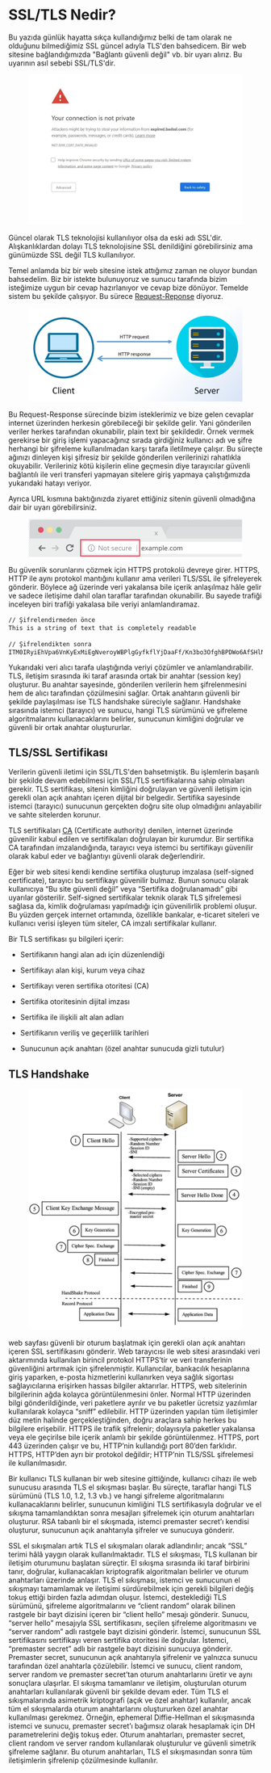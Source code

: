 # SSL/TLS Nedir?

Bu yazıda günlük hayatta sıkça kullandığımız belki de tam olarak ne olduğunu bilmediğimiz SSL güncel adıyla TLS'den bahsedicem. Bir web sitesine bağlandığımızda "Bağlantı güvenli değil" vb. bir uyarı alırız. Bu uyarının asıl sebebi SSL/TLS'dir. 

<figure>
<img src="../assets/network/ssl-tls/ssl-tls.webp">
</figure>

Güncel olarak TLS teknolojisi kullanılıyor olsa da eski adı SSL'dir. Alışkanlıklardan dolayı TLS teknolojisine SSL denildiğini görebilirsiniz ama günümüzde SSL değil TLS kullanılıyor.

Temel anlamda biz bir web sitesine istek attığımız zaman ne oluyor bundan bahsedelim. Biz bir istekte bulunuyoruz ve sunucu tarafında bizim isteğimize uygun bir cevap hazırlanıyor ve cevap bize dönüyor. Temelde sistem bu şekilde çalışıyor. Bu sürece [Request-Reponse](https://firatesatoglu.medium.com/http-mesaj-yap%C4%B1s%C4%B1-request-response-nedir-metotlar%C4%B1-nelerdir-stat%C3%BC-kodlar%C4%B1-nedir-818faa3fd49e) diyoruz.

<figure>
<img src="../assets/network/ssl-tls/request-response.png">
</figure>

Bu Request-Response sürecinde bizim isteklerimiz ve bize gelen cevaplar internet üzerinden herkesin görebileceği bir şekilde gelir. Yani gönderilen veriler herkes tarafından okunabilir, plain text bir şekildedir. Örnek vermek gerekirse bir giriş işlemi yapacağınız sırada girdiğiniz kullanıcı adı ve şifre herhangi bir şifreleme kullanılmadan karşı tarafa iletilmeye çalışır. Bu süreçte ağınızı dinleyen kişi şifresiz bir şekilde gönderilen verilerinizi rahatlıkla okuyabilir. Verileriniz kötü kişilerin eline geçmesin diye tarayıcılar güvenli bağlantılı ile veri transferi yapmayan sitelere giriş yapmaya çalıştığımızda yukarıdaki hatayı veriyor. 

Ayrıca URL kısmına baktığınızda ziyaret ettiğiniz sitenin güvenli olmadığına dair bir uyarı görebilirsiniz.

<figure>
<img src="../assets/network/ssl-tls/not-secure.png">
</figure>

Bu güvenlik sorunlarını çözmek için HTTPS protokolü devreye girer. HTTPS, HTTP ile aynı protokol mantığını kullanır ama verileri TLS/SSL ile şifreleyerek gönderir. Böylece ağ üzerinde veri yakalansa bile içerik anlaşılmaz hâle gelir ve sadece iletişime dahil olan taraflar tarafından okunabilir. Bu sayede trafiği inceleyen biri trafiği yakalasa bile veriyi anlamlandıramaz.

```
// Şifrelendirmeden önce
This is a string of text that is completely readable

// Şifrelendikten sonra
ITM0IRyiEhVpa6VnKyExMiEgNveroyWBPlgGyfkflYjDaaFf/Kn3bo3OfghBPDWo6AfSHlNtL8N7ITEwIXc1gU5X73xMsJormzzXlwOyrCs+9XCPk63Y+z0=
```

Yukarıdaki veri alıcı tarafa ulaştığında veriyi çözümler ve anlamlandırabilir. TLS, iletişim sırasında iki taraf arasında ortak bir anahtar (session key) oluşturur. Bu anahtar sayesinde, gönderilen verilerin hem şifrelenmesini hem de alıcı tarafından çözülmesini sağlar. Ortak anahtarın güvenli bir şekilde paylaşılması ise TLS handshake süreciyle sağlanır. Handshake sırasında istemci (tarayıcı) ve sunucu, hangi TLS sürümünü ve şifreleme algoritmalarını kullanacaklarını belirler, sunucunun kimliğini doğrular ve güvenli bir ortak anahtar oluştururlar.

## TLS/SSL Sertifikası

Verilerin güvenli iletimi için SSL/TLS'den bahsetmiştik. Bu işlemlerin başarılı bir şekilde devam edebilmesi için SSL/TLS sertifikalarına sahip olmaları gerekir. TLS sertifikası, sitenin kimliğini doğrulayan ve güvenli iletişim için gerekli olan açık anahtarı içeren dijital bir belgedir. Sertifika sayesinde istemci (tarayıcı) sunucunun gerçekten doğru site olup olmadığını anlayabilir ve sahte sitelerden korunur.  

TLS sertifikaları [CA](https://www.ssl.com/article/what-is-a-certificate-authority-ca/) (Certificate authority) denilen, internet üzerinde güvenilir kabul edilen ve sertifikaları doğrulayan bir kurumdur. Bir sertifika CA tarafından imzalandığında, tarayıcı veya istemci bu sertifikayı güvenilir olarak kabul eder ve bağlantıyı güvenli olarak değerlendirir.

Eğer bir web sitesi kendi kendine sertifika oluşturup imzalasa (self-signed certificate), tarayıcı bu sertifikayı güvenilir bulmaz. Bunun sonucu olarak kullanıcıya “Bu site güvenli değil” veya “Sertifika doğrulanamadı” gibi uyarılar gösterilir. Self-signed sertifikalar teknik olarak TLS şifrelemesi sağlasa da, kimlik doğrulaması yapılmadığı için güvenilirlik problemi oluşur. Bu yüzden gerçek internet ortamında, özellikle bankalar, e-ticaret siteleri ve kullanıcı verisi işleyen tüm siteler, CA imzalı sertifikalar kullanır.

Bir TLS sertifikası şu bilgileri içerir:

- Sertifikanın hangi alan adı için düzenlendiği

- Sertifikayı alan kişi, kurum veya cihaz

- Sertifikayı veren sertifika otoritesi (CA)

- Sertifika otoritesinin dijital imzası

- Sertifika ile ilişkili alt alan adları

- Sertifikanın veriliş ve geçerlilik tarihleri

- Sunucunun açık anahtarı (özel anahtar sunucuda gizli tutulur)

## TLS Handshake

<figure>
<img src="../assets/network/ssl-tls/TLS-handshake-protocol.png">
</figure>



 web sayfası güvenli bir oturum başlatmak için gerekli olan açık anahtarı içeren SSL sertifikasını gönderir. Web tarayıcısı ile web sitesi arasındaki veri aktarımında kullanılan birincil protokol HTTPS’tir ve veri transferinin güvenliğini artırmak için şifrelenmiştir. Kullanıcılar, bankacılık hesaplarına giriş yaparken, e-posta hizmetlerini kullanırken veya sağlık sigortası sağlayıcılarına erişirken hassas bilgiler aktarırlar. HTTPS, web sitelerinin bilgilerinin ağda kolayca görüntülenmesini önler. Normal HTTP üzerinden bilgi gönderildiğinde, veri paketlere ayrılır ve bu paketler ücretsiz yazılımlar kullanılarak kolayca “sniff” edilebilir. HTTP üzerinden yapılan tüm iletişimler düz metin halinde gerçekleştiğinden, doğru araçlara sahip herkes bu bilgilere erişebilir. HTTPS ile trafik şifrelenir; dolayısıyla paketler yakalansa veya ele geçirilse bile içerik anlamlı bir şekilde görüntülenmez. HTTPS, port 443 üzerinden çalışır ve bu, HTTP’nin kullandığı port 80’den farklıdır. HTTPS, HTTP’den ayrı bir protokol değildir; HTTP’nin TLS/SSL şifrelemesi ile kullanılmasıdır.


Bir kullanıcı TLS kullanan bir web sitesine gittiğinde, kullanıcı cihazı ile web sunucusu arasında TLS el sıkışması başlar. Bu süreçte, taraflar hangi TLS sürümünü (TLS 1.0, 1.2, 1.3 vb.) ve hangi şifreleme algoritmalarını kullanacaklarını belirler, sunucunun kimliğini TLS sertifikasıyla doğrular ve el sıkışma tamamlandıktan sonra mesajları şifrelemek için oturum anahtarları oluşturur. RSA tabanlı bir el sıkışmada, istemci premaster secret’ı kendisi oluşturur, sunucunun açık anahtarıyla şifreler ve sunucuya gönderir.

SSL el sıkışmaları artık TLS el sıkışmaları olarak adlandırılır; ancak “SSL” terimi hâlâ yaygın olarak kullanılmaktadır. TLS el sıkışması, TLS kullanan bir iletişim oturumunu başlatan süreçtir. El sıkışma sırasında iki taraf birbirini tanır, doğrular, kullanacakları kriptografik algoritmaları belirler ve oturum anahtarları üzerinde anlaşır. TLS el sıkışması, istemci ve sunucunun el sıkışmayı tamamlamak ve iletişimi sürdürebilmek için gerekli bilgileri değiş tokuş ettiği birden fazla adımdan oluşur. İstemci, desteklediği TLS sürümünü, şifreleme algoritmalarını ve “client random” olarak bilinen rastgele bir bayt dizisini içeren bir “client hello” mesajı gönderir. Sunucu, “server hello” mesajıyla SSL sertifikasını, seçilen şifreleme algoritmasını ve “server random” adlı rastgele bayt dizisini gönderir. İstemci, sunucunun SSL sertifikasını sertifikayı veren sertifika otoritesi ile doğrular. İstemci, “premaster secret” adlı bir rastgele bayt dizisini sunucuya gönderir. Premaster secret, sunucunun açık anahtarıyla şifrelenir ve yalnızca sunucu tarafından özel anahtarla çözülebilir. İstemci ve sunucu, client random, server random ve premaster secret’tan oturum anahtarlarını üretir ve aynı sonuçlara ulaşırlar. El sıkışma tamamlanır ve iletişim, oluşturulan oturum anahtarları kullanılarak güvenli bir şekilde devam eder. Tüm TLS el sıkışmalarında asimetrik kriptografi (açık ve özel anahtar) kullanılır, ancak tüm el sıkışmalarda oturum anahtarlarını oluştururken özel anahtar kullanılması gerekmez. Örneğin, ephemeral Diffie-Hellman el sıkışmasında istemci ve sunucu, premaster secret’ı bağımsız olarak hesaplamak için DH parametrelerini değiş tokuş eder. Oturum anahtarları, premaster secret, client random ve server random kullanılarak oluşturulur ve güvenli simetrik şifreleme sağlanır. Bu oturum anahtarları, TLS el sıkışmasından sonra tüm iletişimlerin şifrelenip çözülmesinde kullanılır.
